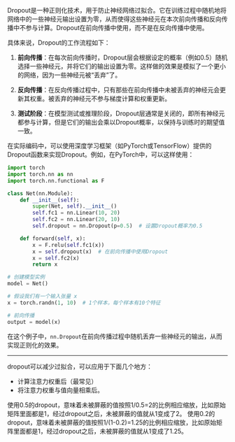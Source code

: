 Dropout是一种正则化技术，用于防止神经网络过拟合。它在训练过程中随机地将网络中的一些神经元输出设置为零，从而使得这些神经元在本次前向传播和反向传播中不参与计算。Dropout在前向传播中使用，而不是在反向传播中使用。

具体来说，Dropout的工作流程如下：

1. **前向传播**：在每次前向传播时，Dropout层会根据设定的概率（例如0.5）随机选择一些神经元，并将它们的输出设置为零。这样做的效果是模拟了一个更小的网络，因为一些神经元被“丢弃”了。

2. **反向传播**：在反向传播过程中，只有那些在前向传播中未被丢弃的神经元会更新其权重。被丢弃的神经元不参与梯度计算和权重更新。

3. **测试阶段**：在模型测试或推理阶段，Dropout层通常是关闭的，即所有神经元都参与计算，但是它们的输出会乘以Dropout概率，以保持与训练时的期望值一致。

在实际编码中，可以使用深度学习框架（如PyTorch或TensorFlow）提供的Dropout函数来实现Dropout。例如，在PyTorch中，可以这样使用：

```python
import torch
import torch.nn as nn
import torch.nn.functional as F

class Net(nn.Module):
    def __init__(self):
        super(Net, self).__init__()
        self.fc1 = nn.Linear(10, 20)
        self.fc2 = nn.Linear(20, 10)
        self.dropout = nn.Dropout(p=0.5)  # 设置Dropout概率为0.5

    def forward(self, x):
        x = F.relu(self.fc1(x))
        x = self.dropout(x)  # 在前向传播中使用Dropout
        x = self.fc2(x)
        return x

# 创建模型实例
model = Net()

# 假设我们有一个输入张量 x
x = torch.randn(1, 10)  # 1个样本，每个样本有10个特征

# 前向传播
output = model(x)
```

在这个例子中，`nn.Dropout`在前向传播过程中随机丢弃一些神经元的输出，从而实现正则化的效果。


---
dropout可以减少过拟合，可以应用于下面几个地方：
- 计算注意力权重后（最常见）
- 将注意力权重与值向量相乘后。

使用0.5的dropout，意味着未被屏蔽的值按照1/0.5=2的比例相应缩放，比如原始矩阵里面都是1，经过dropout之后，未被屏蔽的值就从1变成了2。
使用0.2的dropout，意味着未被屏蔽的值按照1/(1-0.2)=1.25的比例相应缩放，比如原始矩阵里面都是1，经过dropout之后，未被屏蔽的值就从1变成了1.25。
